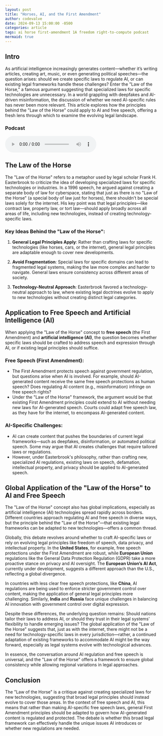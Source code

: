 ```yaml
---
layout: post
title: "Horses, AI, and the First Amendment"
author: codevalve
date: 2024-09-13 15:00:00 -0500
categories: article
tags: ai horse first-amendment 1A freedom right-to-compute podcast
mermaid: true
---
```


## Intro

As artificial intelligence increasingly generates content—whether it’s writing articles, creating art, music, or even generating political speeches—the question arises: should we create specific laws to regulate AI, or can existing legal frameworks handle these challenges? Enter the "Law of the Horse," a famous argument suggesting that specialized laws for specific technologies are unnecessary. In a world grappling with deepfakes and AI-driven misinformation, the discussion of whether we need AI-specific rules has never been more relevant. This article explores how the principles behind the "Law of the Horse" could apply to AI and free speech, offering a fresh lens through which to examine the evolving legal landscape.

### Podcast

<audio ref='postcast' src="https://codevalve.com/wp-content/uploads/2024/09/CodeValve-Podcast-Horses-AI-First-Amendment.mp3" controls></audio>

## The Law of the Horse


The "Law of the Horse" refers to a metaphor used by legal scholar Frank H. Easterbrook to criticize the idea of developing specialized laws for specific technologies or industries. In a 1996 speech, he argued against creating a separate body of law for cyberspace, stating that just as there is no "Law of the Horse" (a special body of law just for horses), there shouldn't be special laws solely for the internet. His key point was that legal principles—like contract law, property law, or tort law—should apply broadly across all areas of life, including new technologies, instead of creating technology-specific laws.

### Key Ideas Behind the "Law of the Horse":
1. **General Legal Principles Apply**: Rather than crafting laws for specific technologies (like horses, cars, or the internet), general legal principles are adaptable enough to cover new developments.
   
2. **Avoid Fragmentation**: Special laws for specific domains can lead to fragmented legal systems, making the law more complex and harder to navigate. General laws ensure consistency across different areas of society.

3. **Technology-Neutral Approach**: Easterbrook favored a technology-neutral approach to law, where existing legal doctrines evolve to apply to new technologies without creating distinct legal categories.

## Application to Free Speech and Artificial Intelligence (AI)

When applying the "Law of the Horse" concept to **free speech** (the First Amendment) and **artificial intelligence (AI)**, the question becomes whether specific laws should be crafted to address speech and expression through AI, or if existing legal principles should suffice.

### Free Speech (First Amendment):
- The First Amendment protects speech against government regulation, but questions arise when AI is involved. For example, should AI-generated content receive the same free speech protections as human speech? Does regulating AI content (e.g., misinformation) infringe on free speech rights?
- Under the "Law of the Horse" framework, the argument would be that existing First Amendment principles could extend to AI without needing new laws for AI-generated speech. Courts could adapt free speech law, as they have for the internet, to encompass AI-generated content.

### AI-Specific Challenges: 
- AI can create content that pushes the boundaries of current legal frameworks—such as deepfakes, disinformation, or automated political speech. Some may argue that AI creates challenges that require tailored laws or regulations.
- However, under Easterbrook's philosophy, rather than crafting new, specialized AI regulations, existing laws on speech, defamation, intellectual property, and privacy should be applied to AI-generated speech.

## Global Application of the "Law of the Horse" to AI and Free Speech

The "Law of the Horse" concept also has global implications, especially as artificial intelligence (AI) technologies spread rapidly across borders. Different countries approach regulating AI and free speech in diverse ways, but the principle behind the "Law of the Horse"—that existing legal frameworks can be adapted to new technologies—offers a common thread.

Globally, this debate revolves around whether to craft AI-specific laws or rely on evolving legal principles like freedom of speech, data privacy, and intellectual property. In the **United States**, for example, free speech protections under the First Amendment are robust, while **European Union** regulations like the General Data Protection Regulation (GDPR) take a more proactive stance on privacy and AI oversight. The **European Union’s AI Act**, currently under development, suggests a different approach than the U.S., reflecting a global divergence.

In countries with less clear free speech protections, like **China**, AI regulations are being used to enforce stricter government control over content, making the application of general legal principles more challenging. Similarly, **India** and **Russia** face unique challenges in balancing AI innovation with government control over digital expression.

Despite these differences, the underlying question remains: Should nations tailor their laws to address AI, or should they trust in their legal systems’ flexibility to handle emerging issues? The global application of the "Law of the Horse" suggests that, just as with the internet, there might not be a need for technology-specific laws in every jurisdiction—rather, a continued adaptation of existing frameworks to accommodate AI might be the way forward, especially as legal systems evolve with technological advances.

In essence, the conversation around AI regulation and free speech is universal, and the "Law of the Horse" offers a framework to ensure global consistency while allowing regional variations in legal approaches.


## Conclusion
The "Law of the Horse" is a critique against creating specialized laws for new technologies, suggesting that broad legal principles should instead evolve to cover those areas. In the context of free speech and AI, this means that rather than making AI-specific free speech laws, general First Amendment principles should be adapted to govern how AI-generated content is regulated and protected. The debate is whether this broad legal framework can effectively handle the unique issues AI introduces or whether new regulations are needed.


